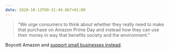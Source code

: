 ```yaml
---
date: 2020-10-13T09:31:49.867+01:00
---
```


> “We urge consumers to think about whether they really need to make that purchase on Amazon Prime Day and instead how they can use their money in way that benefits society and the environment.”

Boycott Amazon and [support small businesses instead](https://www.theguardian.com/technology/2020/oct/13/uk-shoppers-urged-to-shun-amazon-prime-day-to-support-small-businesses).
